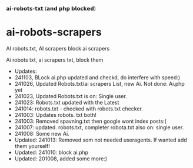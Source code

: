 𝗮𝗶-𝗿𝗼𝗯𝗼𝘁𝘀-𝘁𝘅𝘁 (𝗮𝗻𝗱 𝗽𝗵𝗽 𝗯𝗹𝗼𝗰𝗸𝗲𝗱)

# ai-robots-scrapers
AI robots.txt, AI scrapers block ai scrapers

Ai robots txt, ai scrapers txt, block them


* Updates:
* 241103, BLock ai.php updated and checkd, do interfere with speed:)
* 241026, Updated Robots.txt/ai scrapers List, new Ai.  Not done: Ai.php yet
* 241023, Updated Robots.txt is on: Single user.
* 241023: Robots.txt updated with the Latest
* 241014: robots.txt - checked with robots.txt checker.
* 241003: Updates robots. txt both!
* 241003: Removed spavning.txt then google wont index posts:(
* 241007: updated. robots.txt, completer robota.txt also on: single user.
* 241008: Some new Ai.
* Updated: 241013:  Removed som not needed useragents. If wanted add them yourself!
* Updated: 241010:  block ai.php
* Updated: 201008, added some more:)
